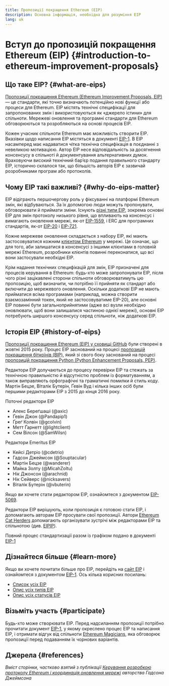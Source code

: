 ```yaml
---
title: Пропозиції покращення Ethereum (EIP)
description: Основна інформація, необхідна для розуміння EIP
lang: uk
---
```


# Вступ до пропозицій покращення Ethereum (EIP) {#introduction-to-ethereum-improvement-proposals}

## Що таке EIP? {#what-are-eips}

[Пропозиції покращення Ethereum (Ethereum Improvement Proposals, EIP)](https://eips.ethereum.org/) — це стандарти, які точно визначають потенційно нові функції або процеси для Ethereum. EIP містять технічні специфікації для запропонованих змін і використовуються як «джерело істини» для спільноти. Мережеві оновлення та програмні стандарти для Ethereum обговорюються та розробляються на основі процесів EIP.

Кожен учасник спільноти Ethereum має можливість створити EIP. Вказівки щодо написання EIP містяться в документі [EIP-1](https://eips.ethereum.org/EIPS/eip-1). В EIP насамперед має надаватися чітка технічна специфікація в поєднанні з невеликою мотивацією. Автор EIP несе відповідальність за досягнення консенсусу в спільноті й документування альтернативних думок. Враховуючи високий технічний бар’єр подання правильного стандарту EIP, історично склалося так, що більшість авторів EIP є зазвичай розробниками програм або протоколів.

## Чому EIP такі важливі? {#why-do-eips-matter}

EIP відіграють першочергову роль у фіксуванні на платформі Ethereum змін, які відбуваються. За їх допомогою люди можуть пропонувати, обговорювати й приймати зміни. Існують [різні типи EIP](https://eips.ethereum.org/EIPS/eip-1#eip-types), зокрема основні EIP для змін протоколу низького рівня, що впливають на консенсус і вимагають оновлення мережі, як-от [EIP-1559](https://eips.ethereum.org/EIPS/eip-1559), і ERC для програмних стандартів, як-от [EIP-20](https://eips.ethereum.org/EIPS/eip-20) і [EIP-721](https://eips.ethereum.org/EIPS/eip-721).

Кожне мережеве оновлення складається з набору EIP, які мають застосовуватися кожним [клієнтом Ethereum](/learn/#clients-and-nodes) у мережі. Це означає, що для того, аби залишатися в консенсусі з іншими клієнтами в головній мережі Ethereum, розробники клієнтів повинні переконатися, що всі вони застосували необхідні EIP.

Крім надання технічних специфікацій для змін, EIP призначені для процесів керування в Ethereum: будь-хто може запропонувати EIP, після чого різні зацікавлені сторони спільноти обговорюватимуть цю пропозицію, щоб визначити, чи потрібно її прийняти як стандарт або включити до мережевого оновлення. Оскільки додаткові EIP не мають прийматися всіма програмами (наприклад, можна створити взаємозамінний токен, який не застосовуватиме EIP-20), але основні EIP повинні бути загальноприйнятими (адже всі вузли необхідно оновлювати, щоб вони залишалися частиною однієї мережі), основні EIP потребують ширшого консенсусу серед спільноти, ніж додаткові EIP.

## Історія EIP {#history-of-eips}

[Пропозиції покращення Ethereum (EIP) у сховищі GitHub](https://github.com/ethereum/EIPs) були створені в жовтні 2015 року. Процес EIP заснований на процесі [пропозицій покращення біткоїнів (BIP)](https://github.com/bitcoin/bips), який зі свого боку заснований на процесі [пропозицій покращення Python (Python Enhancement Proposals, PEP)](https://www.python.org/dev/peps/).

Редактори EIP долучаються до процесу перевірки EIP та стежать за технічною правильністю й відсутністю проблем із форматуванням, а також виправляють орфографічні та граматичні помилки й стиль коду. Мартін Бецзе, Віталік Бутерін, Ґевін Вуд і кілька інших осіб були першими редакторами EIP з 2015 до кінця 2016 року.

Поточні редактори EIP

- Алекс Береґшаші (@axic)
- Ґевін Джон (@Pandapip1)
- Ґреґ Колвін (@gcolvin)
- Метт Ґарнетт (@lightclient)
- Сем Вілсон (@SamWilsn)

Редактори Emeritus EIP

- Кейсі Детріо (@cdetrio)
- Гадсон Джеймсон (@Souptacular)
- Мартін Бецзе (@wanderer)
- Майка Золту (@MicahZoltu)
- Нік Джонсон (@arachnid)
- Нік Сейверс (@nicksavers)
- Віталік Бутерін (@vbuterin)

Якщо ви хочете стати редактором EIP, ознайомтеся з документом [EIP-5069](https://eips.ethereum.org/EIPS/eip-5069).

Редактори EIP вирішують, коли пропозиція є готовою стати EIP, і допомагають авторам EIP просувати свої пропозиції. Автори [Ethereum Cat Herders](https://www.ethereumcatherders.com/) допомагають організувати зустрічі між редакторами EIP та спільнотою (див. [EIPIP](https://github.com/ethereum-cat-herders/EIPIP)).

Повний процес стандартизації разом із графіком подано в документі [EIP-1](https://eips.ethereum.org/EIPS/eip-1)

## Дізнайтеся більше {#learn-more}

Якщо ви хочете почитати більше про EIP, перейдіть на [сайт EIP](https://eips.ethereum.org/) і ознайомтеся з документом [EIP-1](https://eips.ethereum.org/EIPS/eip-1). Ось кілька корисних посилань:

- [Список усіх EIP](https://eips.ethereum.org/all)
- [Опис усіх типів EIP](https://eips.ethereum.org/EIPS/eip-1#eip-types)
- [Опис усіх статусів EIP](https://eips.ethereum.org/EIPS/eip-1#eip-process)

## Візьміть участь {#participate}

Будь-хто може створювати EIP. Перед надсиланням пропозиції потрібно прочитати документ [EIP-1](https://eips.ethereum.org/EIPS/eip-1), у якому окреслено процес EIP та написання EIP, і отримати відгук від спільноти [Ethereum Magicians](https://ethereum-magicians.org/), яка обговорює пропозиції перед подаванням їх чорнових варіантів.

## Джерела {#references}

<cite class="citation">

Вміст сторінки, частково взятий з публікації [Керування розробкою протоколу Ethereum і координація оновлення мережі](https://hudsonjameson.com/2020-03-23-ethereum-protocol-development-governance-and-network-upgrade-coordination/) авторства Гадсона Джеймсона

</cite>
